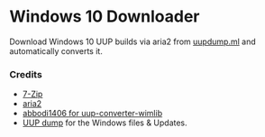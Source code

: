 # Windows 10 Downloader
Download Windows 10 UUP builds via aria2 from [uupdump.ml](https://uupdump.ml) and automatically converts it.


### Credits
* [7-Zip](https://www.7-zip.org/sdk.html)
* [aria2](https://aria2.github.io) 
* [abbodi1406 for uup-converter-wimlib](https://github.com/abbodi1406/WHD/tree/master/scripts)
* [UUP dump](https://uupdump.ml) for the Windows files & Updates.
